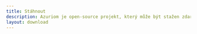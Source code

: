 ```yaml
---
title: Stáhnout
description: Azuriom je open-source projekt, který může být stažen zdarma. Kód je také dostupný na GitHubu.
layout: download
---
```

